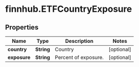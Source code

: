 # finnhub.ETFCountryExposure

## Properties

Name | Type | Description | Notes
------------ | ------------- | ------------- | -------------
**country** | **String** | Country | [optional] 
**exposure** | **String** | Percent of exposure. | [optional] 


